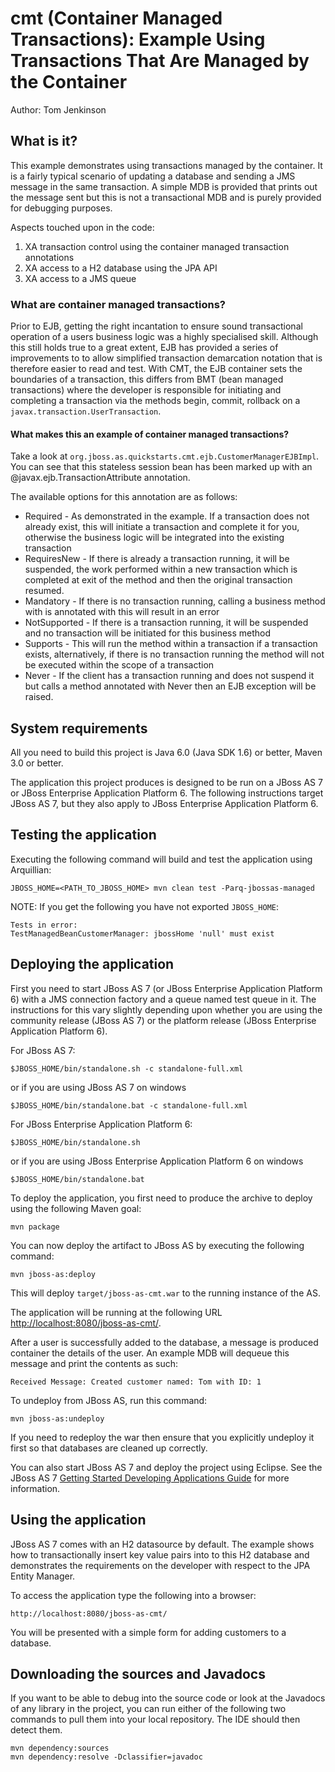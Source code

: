 cmt (Container Managed Transactions): Example Using Transactions That Are Managed by the Container 
==================================================================================================
Author: Tom Jenkinson

## What is it?

This example demonstrates using transactions managed by the container. It is a fairly typical 
scenario of updating a database and sending a JMS message in the same transaction. A simple 
MDB is provided that prints out the message sent but this is not a transactional MDB and is 
purely provided for debugging purposes.

Aspects touched upon in the code:

1. XA transaction control using the container managed transaction annotations
2. XA access to a H2 database using the JPA API
3. XA access to a JMS queue

### What are container managed transactions?

Prior to EJB, getting the right incantation to ensure sound transactional operation of a users
business logic was a highly specialised skill. Although this still holds true to a great 
extent, EJB has provided a series of improvements to to allow simplified transaction demarcation 
notation that is therefore easier to read and test. With CMT, the EJB container sets the 
boundaries of a transaction, this differs from BMT (bean managed transactions) where the developer
is responsible for initiating and completing a transaction via the methods begin, commit, rollback
on a <code>javax.transaction.UserTransaction</code>.

#### What makes this an example of container managed transactions?

Take a look at <code>org.jboss.as.quickstarts.cmt.ejb.CustomerManagerEJBImpl</code>. You can see that
this stateless session bean has been marked up with an @javax.ejb.TransactionAttribute annotation.

The available options for this annotation are as follows:

* Required - As demonstrated in the example. If a transaction does not already exist, 
this will initiate a transaction and  complete it for you, otherwise the business 
logic will be integrated into the existing transaction
* RequiresNew - If there is already a transaction running, it will be suspended, 
the work performed within a new transaction which is completed at exit of the method 
and then the original transaction resumed. 
* Mandatory - If there is no transaction running, calling a business method with 
is annotated  with this will result in an error
* NotSupported - If there is a transaction running, it will be suspended and no 
transaction will be initiated for this business method
* Supports - This will run the method within a transaction if a transaction exists, 
alternatively, if there is no transaction running the method will not be executed 
within the scope of a transaction 
* Never - If the client has a transaction running and does not suspend it but calls 
a method annotated with Never then an EJB exception will be raised.

## System requirements

All you need to build this project is Java 6.0 (Java SDK 1.6) or better, Maven 3.0 or better.

The application this project produces is designed to be run on a JBoss AS 7 or JBoss Enterprise Application Platform 6. 
The following instructions target JBoss AS 7, but they also apply to JBoss Enterprise Application Platform 6.


## Testing the application

Executing the following command will build and test the application using Arquillian:

    JBOSS_HOME=<PATH_TO_JBOSS_HOME> mvn clean test -Parq-jbossas-managed

NOTE: If you get the following you have not exported `JBOSS_HOME`:

    Tests in error: 
    TestManagedBeanCustomerManager: jbossHome 'null' must exist
 
## Deploying the application

First you need to start JBoss AS 7 (or JBoss Enterprise Application Platform 6)
with a JMS connection factory and a queue named test queue in it. The
instructions for this vary slightly depending upon whether you are using the
community release (JBoss AS 7) or the platform release (JBoss Enterprise
Application Platform 6).

For JBoss AS 7:

    $JBOSS_HOME/bin/standalone.sh -c standalone-full.xml

or if you are using JBoss AS 7 on windows

    $JBOSS_HOME/bin/standalone.bat -c standalone-full.xml

For JBoss Enterprise Application Platform 6:

    $JBOSS_HOME/bin/standalone.sh

or if you are using JBoss Enterprise Application Platform 6 on windows

    $JBOSS_HOME/bin/standalone.bat

To deploy the application, you first need to produce the archive to deploy using
the following Maven goal:

    mvn package

You can now deploy the artifact to JBoss AS by executing the following command:

    mvn jboss-as:deploy

This will deploy `target/jboss-as-cmt.war` to the running instance of the AS.

The application will be running at the following URL <http://localhost:8080/jboss-as-cmt/>.

After a user is successfully added to the database, a message is produced container the 
details of the user. An example MDB will dequeue this message and print the contents as such:
  
    Received Message: Created customer named: Tom with ID: 1

To undeploy from JBoss AS, run this command:

    mvn jboss-as:undeploy

If you need to redeploy the war then ensure that you explicitly undeploy it first so that databases
are cleaned up correctly.

You can also start JBoss AS 7 and deploy the project using Eclipse. See the JBoss AS 7
<a href="https://docs.jboss.org/author/display/AS71/Getting+Started+Developing+Applications+Guide" title="Getting Started Developing Applications Guide">Getting Started Developing Applications Guide</a> for more information.

## Using the application

JBoss AS 7 comes with an H2 datasource by default. The example shows how to transactionally
insert key value pairs into to this H2 database and demonstrates the requirements on the
developer with respect to the JPA Entity Manager.

To access the application type the following into a browser:

    http://localhost:8080/jboss-as-cmt/

You will be presented with a simple form for adding customers to a database.

## Downloading the sources and Javadocs

If you want to be able to debug into the source code or look at the Javadocs
of any library in the project, you can run either of the following two
commands to pull them into your local repository. The IDE should then detect
them.

    mvn dependency:sources
    mvn dependency:resolve -Dclassifier=javadoc